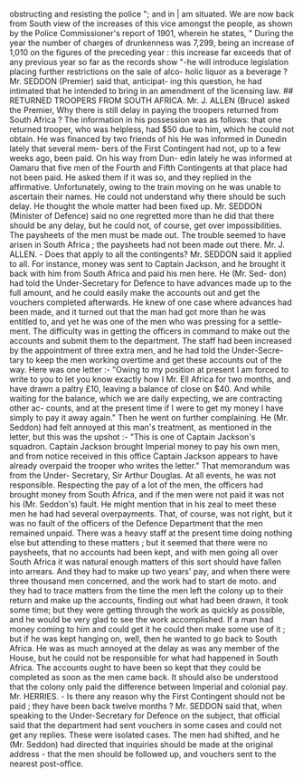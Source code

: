 obstructing and resisting the police "; and in | am situated. We are now back from South view of the increases of this vice amongst the people, as shown by the Police Commissioner's report of 1901, wherein he states, " During the year the number of charges of drunkenness was 7,299, being an increase of 1,010 on the figures of the preceding year : this increase far exceeds that of any previous year so far as the records show "-he will introduce legislation placing further restrictions on the sale of alco- holic liquor as a beverage ? Mr. SEDDON (Premier) said that, anticipat- ing this question, he had intimated that he intended to bring in an amendment of the licensing law. ## RETURNED TROOPERS FROM SOUTH AFRICA. Mr. J. ALLEN (Bruce) asked the Premier, Why there is still delay in paying the troopers returned from South Africa ? The information in his possession was as follows: that one returned trooper, who was helpless, had $50 due to him, which he could not obtain. He was financed by two friends of his He was informed in Dunedin lately that several mem- bers of the First Contingent had not, up to a few weeks ago, been paid. On his way from Dun- edin lately he was informed at Oamaru that five men of the Fourth and Fifth Contingents at that place had not been paid. He asked them if it was so, and they replied in the affirmative. Unfortunately, owing to the train moving on he was unable to ascertain their names. He could not understand why there should be such delay. He thought the whole matter had been fixed up. Mr. SEDDON (Minister of Defence) said no one regretted more than he did that there should be any delay, but he could not, of course, get over impossibilities. The paysheets of the men must be made out. The trouble seemed to have arisen in South Africa ; the paysheets had not been made out there. Mr. J. ALLEN. - Does that apply to all the contingents? Mr. SEDDON said it applied to all. For instance, money was sent to Captain Jackson, and he brought it back with him from South Africa and paid his men here. He (Mr. Sed- don) had told the Under-Secretary for Defence to have advances made up to the full amount, and he could easily make the accounts out and get the vouchers completed afterwards. He knew of one case where advances had been made, and it turned out that the man had got more than he was entitled to, and yet he was one of the men who was pressing for a settle- ment. The difficulty was in getting the officers in command to make out the accounts and submit them to the department. The staff had been increased by the appointment of three extra men, and he had told the Under-Secre- tary to keep the men working overtime and get these accounts out of the way. Here was one letter :- "Owing to my position at present I am forced to write to you to let you know exactly how I Mr. Ell Africa for two months, and have drawn a paltry £10, leaving a balance of close on $40. And while waiting for the balance, which we are daily expecting, we are contracting other ac- counts, and at the present time if I were to get my money I have simply to pay it away again." Then he went on further complaining. He (Mr. Seddon) had felt annoyed at this man's treatment, as mentioned in the letter, but this was the upshot :- "This is one of Captain Jackson's squadron. Captain Jackson brought Imperial money to pay his own men, and from notice received in this office Captain Jackson appears to have already overpaid the trooper who writes the letter." That memorandum was from the Under- Secretary, Sir Arthur Douglas. At all events, he was not responsible. Respecting the pay of a lot of the men, the officers had brought money from South Africa, and if the men were not paid it was not his (Mr. Seddon's) fault. He might mention that in his zeal to meet these men he had had several overpayments. That, of course, was not right, but it was no fault of the officers of the Defence Department that the men remained unpaid. There was a heavy staff at the present time doing nothing else but attending to these matters ; but it seemed that there were no paysheets, that no accounts had been kept, and with men going all over South Africa it was natural enough matters of this sort should have fallen into arrears. And they had to make up two years' pay, and when there were three thousand men concerned, and the work had to start de moto. and they had to trace matters from the time the men left the colony up to their return and make up the accounts, finding out what had been drawn, it took some time; but they were getting through the work as quickly as possible, and he would be very glad to see the work accomplished. If a man had money coming to him and could get it he could then make some use of it ; but if he was kept hanging on, well, then he wanted to go back to South Africa. He was as much annoyed at the delay as was any member of the House, but he could not be responsible for what had happened in South Africa. The accounts ought to have been so kept that they could be completed as soon as the men came back. It should also be understood that the colony only paid the difference between Imperial and colonial pay. Mr. HERRIES. - Is there any reason why the First Contingent should not be paid ; they have been back twelve months ? Mr. SEDDON said that, when speaking to the Under-Secretary for Defence on the subject, that official said that the department had sent vouchers in some cases and could not get any replies. These were isolated cases. The men had shifted, and he (Mr. Seddon) had directed that inquiries should be made at the original address - that the men should be followed up, and vouchers sent to the nearest post-office. 